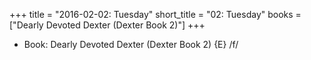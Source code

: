 +++
title = "2016-02-02: Tuesday"
short_title = "02: Tuesday"
books = ["Dearly Devoted Dexter (Dexter Book 2)"]
+++


* Book: Dearly Devoted Dexter (Dexter Book 2) {E} /f/
